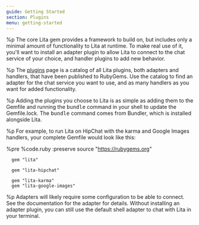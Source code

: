 ```yaml
---
guide: Getting Started
section: Plugins
menu: getting-started
---
```


%p The core Lita gem provides a framework to build on, but includes only a minimal amount of functionality to Lita at runtime. To make real use of it, you'll want to install an adapter plugin to allow Lita to connect to the chat service of your choice, and handler plugins to add new behavior.

%p The <a href="https://www.lita.io/plugins">plugins</a> page is a catalog of all Lita plugins, both adapters and handlers, that have been published to RubyGems. Use the catalog to find an adapter for the chat service you want to use, and as many handlers as you want for added functionality.

%p Adding the plugins you choose to Lita is as simple as adding them to the Gemfile and running the <kbd>bundle</kbd> command in your shell to update the Gemfile.lock. The <kbd>bundle</kbd> command comes from Bundler, which is installed alongside Lita.

%p For example, to run Lita on HipChat with the karma and Google Images handlers, your complete Gemfile would look like this:

%pre
  %code.ruby
    :preserve
      source "https://rubygems.org"

      gem "lita"

      gem "lita-hipchat"

      gem "lita-karma"
      gem "lita-google-images"

%p Adapters will likely require some configuration to be able to connect. See the documentation for the adapter for details. Without installing an adapter plugin, you can still use the default shell adapter to chat with Lita in your terminal.
